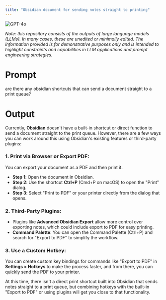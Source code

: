 ```yaml
---
title: "Obsidian document for sending notes straight to printing"
---
```

![GPT-4o](https://img.shields.io/badge/GPT--4o-3333FF?style=for-the-badge&logo=openai&logoColor=white)



*Note: this repository consists of the outputs of large language models (LLMs). In many cases, these are unedited or minimally edited. The information provided is for demonstrative purposes only and is intended to highlight constraints and capabilities in LLM applications and prompt engineering strategies.*


# Prompt

are there any obsidian shortcuts that can send a document straight to a print queue?

# Output

Currently, **Obsidian** doesn't have a built-in shortcut or direct function to send a document straight to the print queue. However, there are a few ways you can work around this using Obsidian's existing features or third-party plugins:

### 1. **Print via Browser or Export PDF**:
   You can export your document as a PDF and then print it.
   - **Step 1**: Open the document in Obsidian.
   - **Step 2**: Use the shortcut **Ctrl+P** (Cmd+P on macOS) to open the "Print" dialog.
   - **Step 3**: Select "Print to PDF" or your printer directly from the dialog that opens.

### 2. **Third-Party Plugins**:
   - Plugins like **Advanced Obsidian Export** allow more control over exporting notes, which could include export to PDF for easy printing.
   - **Command Palette**: You can open the Command Palette (Ctrl+P) and search for "Export to PDF" to simplify the workflow.

### 3. **Use a Custom Hotkey**:
   You can create custom key bindings for commands like "Export to PDF" in **Settings > Hotkeys** to make the process faster, and from there, you can quickly send the PDF to your printer.

At this time, there isn't a direct print shortcut built into Obsidian that sends notes straight to a print queue, but combining hotkeys with the built-in "Export to PDF" or using plugins will get you close to that functionality.